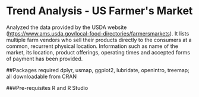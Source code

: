 # Trend Analysis - US Farmer's Market
Analyzed the data provided by the USDA website (https://www.ams.usda.gov/local-food-directories/farmersmarkets). It lists multiple farm vendors who sell their products directly to the consumers at a common, recurrent physical location. Information such as name of the market, its location, product offerings, operating times and accepted forms of payment has been provided.

##Packages required
dplyr, usmap, ggplot2, lubridate, openintro, treemap; all downloadable from CRAN

###Pre-requisites
R and R Studio